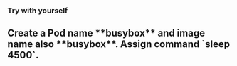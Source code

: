 
### Try with yourself

<h2>Create a Pod name **busybox** and image name also **busybox**. Assign command `sleep 4500`.</h2>

